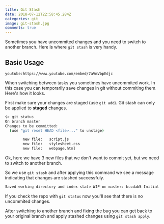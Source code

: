 ```yaml
---
title: Git Stash
date: 2018-07-12T22:58:45.284Z
categories: git 
image: git-stash.jpg
comments: true
---
```


Sometimes you have uncommited changes and you need to switch to another branch. Here is where `git stash` is very handy.

## Basic Usage

`youtube:https://www.youtube.com/embed/7aVmVbpEdjc`

When switching between tasks you sometimes have uncommited work. In this case you can temporarily save changes in git without commiting them. Here's how it looks.

First make sure your changes are staged (use `git add`). Git stash can only be applied to **staged** changes.

```bash
$> git status
On branch master
Changes to be committed:
  (use "git reset HEAD <file>..." to unstage)

        new file:   script.js
        new file:   stylesheet.css
        new file:   webpage.html
```

Ok, here we have 3 new files that we don't want to commit yet, but we need to switch to another branch.

So we use `git stash` and after applying this command we see a message indicating that changes are stashed successfuly.

```bash
Saved working directory and index state WIP on master: bccdab5 Initial commit
```

If you check the repo with `git status` now you'll see that there is no uncommited changes.

After switching to another branch and fixing the bug you can get back to your original branch and apply stashed changes using `git stash apply`.

